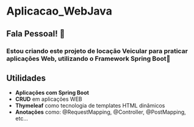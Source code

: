 # Aplicacao_WebJava
## Fala Pessoal! 👋
### Estou criando este projeto de locação Veicular para praticar aplicações Web, utilizando o Framework Spring Boot🍃
## Utilidades
- **Aplicações com Spring Boot**
- **CRUD** em aplicações WEB 
- **Thymeleaf** como tecnologia de templates HTML dinâmicos
- **Anotações** como: @RequestMapping, @Controller, @PostMapping, etc...

